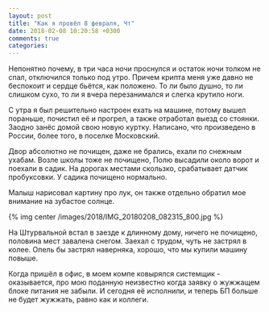 ```yaml
---
layout: post
title: "Как я провёл 8 февраля, Чт"
date: 2018-02-08 10:20:58 +0300
comments: true
categories: 
---
```

Непонятно почему, в три часа ночи проснулся и остаток ночи толком не спал, отключился только под утро. Причем крипта меня уже давно не беспокоит и сердце бьётся, как положено. То ли было душно, то ли слишком сухо, то ли я вчера перезанимался и слегка крутило ноги. 

С утра я был решительно настроен ехать на машине, потому вышел пораньше, почистил её и прогрел, а также отработал выезд со стоянки. Заодно занёс домой свою новую куртку. Написано, что произведено в России, более того, в поселке Московский.

Двор абсолютно не почищен, даже не брались, ехали по снежным ухабам. Возле школы тоже не почищено, Полю высадили около ворот и поехали в садик. На дорогах местами скользко, срабатывает датчик пробуксовки. У садика почищено нормально.

Малыш нарисовал картину про лук, он также отдельно обратил мое внимание на зубастое солнце.

{% img center /images/2018/IMG_20180208_082315_800.jpg %}

На Штурвальной встал в заезде к длинному дому, ничего не почищено, половина мест завалена снегом. Заехал с трудом, чуть не застрял в колее. Опель бы застрял наверняка, хорошо, что мы купили машину повыше.

Когда пришёл в офис, в моем компе ковырялся системщик - оказывается, про мою поданную неизвестно когда заявку о жужжащем блоке питания не забыли. И сегодня её исполнили, и теперь БП больше не будет жужжать, равно как и коллеги. 